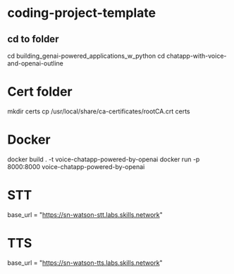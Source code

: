 # coding-project-template


## cd to folder
cd building_genai-powered_applications_w_python
cd chatapp-with-voice-and-openai-outline


# Cert folder
mkdir certs
cp /usr/local/share/ca-certificates/rootCA.crt certs

# Docker
docker build . -t voice-chatapp-powered-by-openai
docker run -p 8000:8000 voice-chatapp-powered-by-openai

# STT
base_url = "https://sn-watson-stt.labs.skills.network"

# TTS
base_url = "https://sn-watson-tts.labs.skills.network"